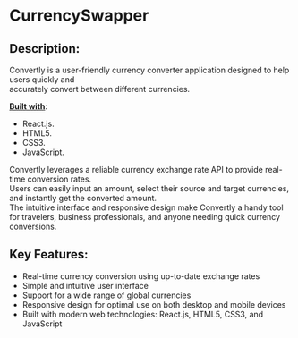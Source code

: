 # CurrencySwapper

## **Description:**

Convertly is a user-friendly currency converter application designed to help users quickly and <br> 
accurately convert between different currencies.


<strong><u>Built with</u></strong>: 
- React.js. <br>
- HTML5. <br>
- CSS3. <br>
- JavaScript.


Convertly leverages a reliable currency exchange rate API to provide real-time conversion rates. <br>
Users can easily input an amount, select their source and target currencies, and instantly get the converted amount. <br>
The intuitive interface and responsive design make Convertly a handy tool for travelers, business professionals, and anyone needing quick currency conversions.

## **Key Features:**

- Real-time currency conversion using up-to-date exchange rates
- Simple and intuitive user interface
- Support for a wide range of global currencies
- Responsive design for optimal use on both desktop and mobile devices
- Built with modern web technologies: React.js, HTML5, CSS3, and JavaScript

